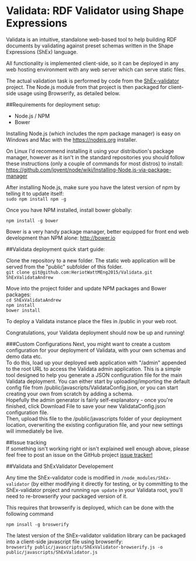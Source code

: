 # Validata: RDF Validator using Shape Expressions
Validata is an intuitive, standalone web-based tool to help building RDF documents by validating against preset schemas written in the Shape Expressions (ShEx) language.  
  
All functionality is implemented client-side, so it can be deployed in any web hosting environment with any web server which can serve static files.  
    
The actual validation task is performed by code from the [ShEx-validator](https://github.com/HeriotWattMEng2015/ShEx-validator) project. The Node.js module from that project is then packaged for client-side usage using Browserify, as detailed below.  
  
##Requirements for deployment setup:
* Node.js / NPM
* Bower
  
Installing Node.js (which includes the npm package manager) is easy on Windows and Mac with the https://nodejs.org installer.
  
On Linux I'd recommend installing it using your distribution's package manager, however as it isn't in the standard repositories you should follow these instructions (only a couple of commands for most distros) to install:
https://github.com/joyent/node/wiki/Installing-Node.js-via-package-manager  

After installing Node.js, make sure you have the latest version of npm by telling it to update itself:  
```sudo npm install npm -g```  
  
Once you have NPM installed, install bower globally:  
```
npm install -g bower
```  
  
Bower is a very handy package manager, better equipped for front end web development than NPM alone: http://bower.io  

  
##Validata deployment quick start guide:  
  
Clone the repository to a new folder. The static web application will be served from the "public" subfolder of this folder.  
```git clone git@github.com:HeriotWattMEng2015/Validata.git ShExValidataAndrew``` 
  
Move into the project folder and update NPM packages and Bower packages:  
```cd ShExValidataAndrew```  
```npm install```  
```bower install```  

To deploy a Validata instance place the files in /public in your web root.

Congratulations, your Validata deployment should now be up and running!  

###Custom Configurations
Next, you might want to create a custom configuration for your deployment of Validata, with your own schemas and demo data etc.   
To do this, load up your deployed web application with "/admin" appended to the root URL to access the Validata admin application. This is a simple tool designed to help you generate a JSON configuration file for the main Validata deployment.
You can either start by uploading/importing the default config file from /public/javascripts/ValidataConfig.json, or you can start creating your own from scratch by adding a schema.  
Hopefully the admin generator is fairly self-explanatory - once you're finished, click Download File to save your new ValidataConfig.json configuration file.   
Then, upload this file to the /public/javascripts folder of your deployment location, overwriting the existing configuration file, and your new settings will immediately be live.  

##Issue tracking  
If something isn't working right or isn't explained well enough above, please feel free to post an issue on the GitHub project [issue tracker!](https://github.com/HeriotWattMEng2015/Validata/issues)  

##Validata and ShExValidator Developement

Any time the ShEx-validator code is modified in ```/node_modules/ShEx-validator``` (by either modifying it directly for testing, or by committing to the ShEx-validator project and running ```npm update``` in your Validata root, you'll need to re-browserify your packaged version of it.

This requires that browserify is deployed, which can be done with the following command
```
npm insall -g broswerify
```
The latest version of the ShEx-validator validation library can be packaged into a client-side javascript file using browserify:  
```browserify public/javascripts/ShExValidator-browserify.js -o public/javascripts/ShExValidator.js```  
